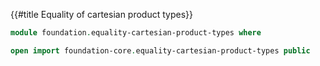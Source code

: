 {{#title  Equality of cartesian product types}}

```agda
module foundation.equality-cartesian-product-types where

open import foundation-core.equality-cartesian-product-types public
```
